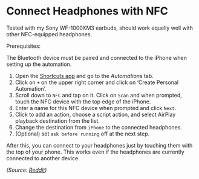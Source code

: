 # Connect Headphones with NFC

Tested with my Sony WF-1000XM3 earbuds, should work equelly well with other NFC-equipped headphones.

Prerequisites:

The Bluetooth device must be paired and connected to the iPhone when setting up the automation.

1. Open the [Shortcuts app](https://support.apple.com/guide/shortcuts/welcome/ios) and go to the _Automations_ tab.
2. Click on `+` on the upper right corner and click on ‘Create Personal Automation’.
3. Scroll down to `NFC` and tap on it. Click on `Scan` and when prompted, touch the NFC device with the top edge of the iPhone.
4. Enter a name for this NFC device when prompted and click `Next`.
5. Click to add an action, choose a script action, and select AirPlay playback destination from the list.
6. Change the destination from `iPhone` to the connected headphones.
7. (Optional) set `ask before running` off at the next step.

After this, you can connect to your headphones just by touching them with the top of your phone. This works even if the headphones are currently connected to another device.

_(Source: [Reddit](https://www.reddit.com/r/apple/comments/k4qbtc/i_found_out_how_to_connect_to_bluetooth/))_

